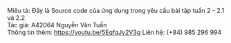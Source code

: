 Miêu tả: Đây là Source code của ứng dụng trong yêu cầu bài tập tuần 2 - 2.1 và 2.2  
Tác giả: A42064 Nguyễn Văn Tuấn  
Thông tin thêm: https://youtu.be/5EqfqJy2V3g
Liên hệ: (+84) 985 296 994  

